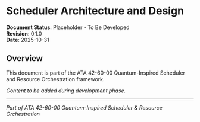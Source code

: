 # Scheduler Architecture and Design

**Document Status**: Placeholder - To Be Developed  
**Revision**: 0.1.0  
**Date**: 2025-10-31

## Overview

This document is part of the ATA 42-60-00 Quantum-Inspired Scheduler and Resource Orchestration framework.

*Content to be added during development phase.*

---

*Part of ATA 42-60-00 Quantum-Inspired Scheduler & Resource Orchestration*
